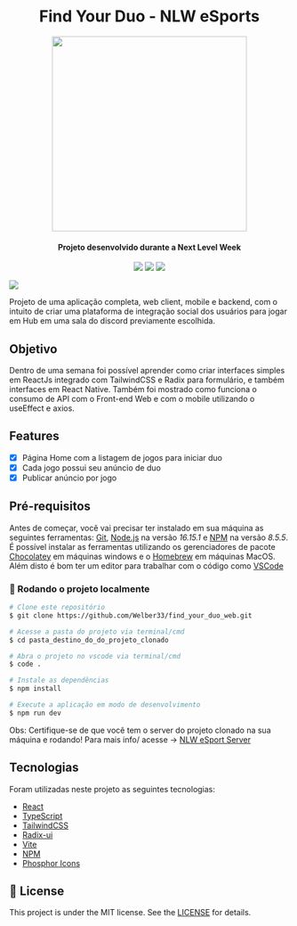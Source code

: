 <h1 align="center">Find Your Duo - NLW eSports</h1>
<p align="center">
  <img width="350" src="https://user-images.githubusercontent.com/44277956/190904595-7a9577c0-fad4-461f-8269-2f8b3f1fd440.svg" />
</p>  
<h4 align="center">Projeto desenvolvido durante a Next Level Week</h4>
<p align="center">
  <img src="https://img.shields.io/badge/ReactJs-18.2.0-61DAFB?style=for-the-badge&logo=React" />
  <img src="https://img.shields.io/badge/NPM-8.5.5-CB3837?style=for-the-badge&logo=npm" />
  <img src="https://img.shields.io/badge/NodeJs-16.15.1-339933?style=for-the-badge&logo=Node.js" />
</p>

<img src="https://user-images.githubusercontent.com/44277956/190915082-24bbc0b6-3110-4ce9-b94a-451792cb361c.png"/>

Projeto de uma aplicação completa, web client, mobile e backend, com o intuito de criar uma plataforma de integração social dos usuários para jogar em Hub em uma sala do discord previamente escolhida.
  

## Objetivo

Dentro de uma semana foi possível aprender como criar interfaces simples em ReactJs integrado com TailwindCSS e Radix para formulário, e também interfaces em React Native. Também foi mostrado como funciona o consumo de API com o Front-end Web e com o mobile utilizando o useEffect e axios. 
  
## Features

- [x] Página Home com a listagem de jogos para iniciar duo
- [x] Cada jogo possui seu anúncio de duo
- [x] Publicar anúncio por jogo
  
## Pré-requisitos

Antes de começar, você vai precisar ter instalado em sua máquina as seguintes ferramentas:
[Git](https://git-scm.com), [Node.js](https://nodejs.org/en/) na versão *16.15.1* e [NPM](https://www.npmjs.com/) na versão *8.5.5*. É possível instalar as ferramentas utilizando os gerenciadores de pacote [Chocolatey](https://chocolatey.org/) em máquinas windows e o [Homebrew](https://brew.sh/index_pt-br) em máquinas MacOS.
Além disto é bom ter um editor para trabalhar com o código como [VSCode](https://code.visualstudio.com/)
  
### 🎲 Rodando o projeto localmente

```bash
# Clone este repositório
$ git clone https://github.com/Welber33/find_your_duo_web.git

# Acesse a pasta do projeto via terminal/cmd
$ cd pasta_destino_do_do_projeto_clonado

# Abra o projeto no vscode via terminal/cmd
$ code .

# Instale as dependências
$ npm install

# Execute a aplicação em modo de desenvolvimento
$ npm run dev
```
Obs: Certifique-se de que você tem o server do projeto clonado na sua máquina e rodando! Para mais info/ acesse → [NLW eSport Server](https://github.com/Welber33/find_your_duo_server.git) 
  
## Tecnologias 

Foram utilizadas neste projeto as seguintes tecnologias: 
- [React](https://pt-br.reactjs.org/)
- [TypeScript](https://www.typescriptlang.org/)
- [TailwindCSS](https://tailwindcss.com/)
- [Radix-ui](https://www.radix-ui.com/)
- [Vite](https://vitejs.dev/)
- [NPM](https://www.npmjs.com/)
- [Phosphor Icons](https://phosphoricons.com/)

## :memo: License

This project is under the MIT license. See the [LICENSE](LICENSE) for details.
